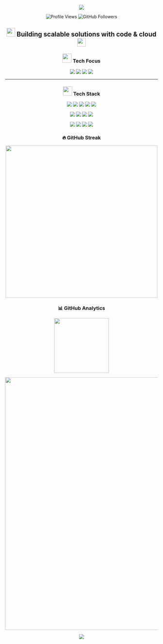<!-- Animated Header -->
<p align="center">
  <img src="https://capsule-render.vercel.app/api?type=waving&color=4169E1&height=200&section=header&text=Hi,%20I'm%20Len&fontSize=60&fontColor=ffffff&animation=fadeIn&fontAlignY=35&desc=Full%20Stack%20Developer%20&descAlignY=55&descAlign=50" />
</p>

<!-- Profile Views & Followers -->
<p align="center">
  <img src="https://visitor-badge.laobi.icu/badge?page_id=htm-len.htm-len&style=flat-square&color=4169E1" alt="Profile Views" />
  <img src="https://img.shields.io/github/followers/htm-len?label=Followers&style=flat-square&color=4169E1" alt="GitHub Followers" />
</p>

<!-- Quick Tagline -->
<h2 align="center">
  <img src="https://media.giphy.com/media/hvRJCLFzcasrR4ia7z/giphy.gif" width="28">
  Building scalable solutions with code & cloud
  <img src="https://media.giphy.com/media/hvRJCLFzcasrR4ia7z/giphy.gif" width="28">
</h2>

<!-- Visual Profile -->
<h3 align="center">
  <img src="https://raw.githubusercontent.com/TheDudeThatCode/TheDudeThatCode/master/Assets/Developer.gif" width="30"> Tech Focus
</h3>

<p align="center">
  <img src="https://img.shields.io/badge/-Cloud Platforms (AWS, Azure, GCP)-232F3E?style=for-the-badge&logo=cloudflare&logoColor=white" />
  <img src="https://img.shields.io/badge/-Infrastructure as Code-7B42BC?style=for-the-badge&logo=terraform&logoColor=white" />
  <img src="https://img.shields.io/badge/-LLMs & Prompting-FF4081?style=for-the-badge&logo=OpenAI&logoColor=white" />
  <img src="https://img.shields.io/badge/-APIs & Backend Systems-4B8BBE?style=for-the-badge&logo=fastapi&logoColor=white" />
</p>

---

<!-- Tech Stack Section -->
<h3 align="center">
  <img src="https://media.giphy.com/media/WUlplcMpOCEmTGBtBW/giphy.gif" width="30"> Tech Stack
</h3>

<!-- Languages -->
<p align="center">
  <img src="https://img.shields.io/badge/Python-3776AB?style=for-the-badge&logo=python&logoColor=white" />
  <img src="https://img.shields.io/badge/TypeScript-3178C6?style=for-the-badge&logo=typescript&logoColor=white" />
  <img src="https://img.shields.io/badge/HTML5-E34F26?style=for-the-badge&logo=html5&logoColor=white" />
  <img src="https://img.shields.io/badge/CSS3-1572B6?style=for-the-badge&logo=css3&logoColor=white" />
  <img src="https://img.shields.io/badge/Bash-4EAA25?style=for-the-badge&logo=gnubash&logoColor=white" />
</p>

<!-- Cloud & DevOps -->
<p align="center">
  <img src="https://img.shields.io/badge/AWS-232F3E?style=for-the-badge&logo=amazonaws&logoColor=white" />
  <img src="https://img.shields.io/badge/Azure-0078D4?style=for-the-badge&logo=microsoftazure&logoColor=white" />
  <img src="https://img.shields.io/badge/GCP-4285F4?style=for-the-badge&logo=googlecloud&logoColor=white" />
  <img src="https://img.shields.io/badge/Terraform-7B42BC?style=for-the-badge&logo=terraform&logoColor=white" />
</p>

<!-- Tools -->
<p align="center">
  <img src="https://img.shields.io/badge/Git-F05032?style=for-the-badge&logo=git&logoColor=white" />
  <img src="https://img.shields.io/badge/VS Code-007ACC?style=for-the-badge&logo=visualstudiocode&logoColor=white" />
  <img src="https://img.shields.io/badge/Docker-2496ED?style=for-the-badge&logo=docker&logoColor=white" />
  <img src="https://img.shields.io/badge/GitHub Actions-2088FF?style=for-the-badge&logo=githubactions&logoColor=white" />
</p>

<!-- GitHub Streak -->
<h3 align="center">🔥 GitHub Streak</h3>
<p align="center">
  <img src="https://github-readme-streak-stats.herokuapp.com/?user=htm-len&theme=tokyonight&border_radius=10&fire=DD2727&currStreakNum=DDDDDD&currStreakLabel=DDDDDD&sideNums=DDDDDD&sideLabels=DDDDDD&dates=DDDDDD&background=0D1117&ring=4169E1&stroke=4169E1" width="500" />
</p>

<!-- GitHub Stats -->
<h3 align="center">📊 GitHub Analytics</h3>
<div align="center">
  <a href="https://github.com/htm-len">
    <img height="180em" src="https://github-readme-stats.vercel.app/api?username=htm-len&show_icons=true&theme=github_dark&hide_border=true&bg_color=0D1117&title_color=4169E1&icon_color=4169E1&text_color=FFFFFF&count_private=true&include_all_commits=true" />
  </a>
</div>

<!-- Activity Graph -->
<p align="center">
  <a href="https://github.com/ashutosh00710/github-readme-activity-graph">
    <img src="https://github-readme-activity-graph.vercel.app/graph?username=htm-len&theme=github-dark&area=true&hide_border=true&bg_color=0D1117&line=4169E1&point=FFFFFF&color=FFFFFF&area_color=4169E1" width="830"/>
  </a>
</p>

<!-- Animated Footer -->
<p align="center">
  <img src="https://capsule-render.vercel.app/api?type=waving&color=4169E1&height=120&section=footer" />
</p>
